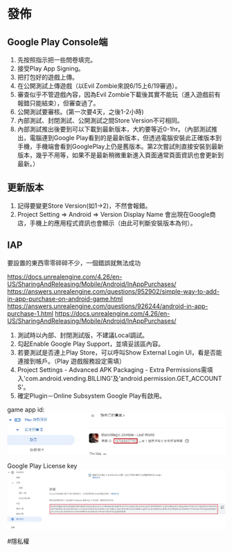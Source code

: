 # 發佈

## Google Play Console端
1. 先按照指示把一些問卷填完。
2. 接受Play App Signing。
3. 把打包好的遊戲上傳。
4. 在公開測試上傳遊戲（以Evil Zombie來說6/15上6/19審過）。
5. 審查似乎不管遊戲內容，因為Evil Zombie下載後其實不能玩（進入遊戲前有報錯只能結束），但審查過了。
6. 公開測試要審核。(第一次要4天，之後1-2小時)
7. 內部測試、封閉測試、公開測試之間Store Version不可相同。
8. 內部測試推出後要到可以下載到最新版本，大約要等近0-1hr。（內部測試推出，電腦連到Google Play看到的是最新版本，但透過電腦安裝此正確版本到手機，手機端會看到GooglePlay上仍是舊版本。第2次嘗試則直接安裝到最新版本，幾乎不用等，如果不是最新稍微重新進入頁面通常頁面資訊也會更新到最新。）

## 更新版本
1. 記得要變更Store Version(如1->2)，不然會報錯。
2. Project Setting => Android => Version Display Name 會出現在Google商店，手機上的應用程式資訊也會顯示（由此可判斷安裝版本為何）。

## IAP
要設置的東西零零碎碎不少，一個錯誤就無法成功

https://docs.unrealengine.com/4.26/en-US/SharingAndReleasing/Mobile/Android/InAppPurchases/
https://answers.unrealengine.com/questions/952902/simple-way-to-add-in-app-purchase-on-android-game.html
https://answers.unrealengine.com/questions/926244/android-in-app-purchase-1.html
https://docs.unrealengine.com/4.26/en-US/SharingAndReleasing/Mobile/Android/InAppPurchases/

1. 測試時以內部、封閉測試版，不建議Local調試。
2. 勾起Enable Google Play Support，並填妥該區內容。
3. 若要測試是否連上Play Store，可以呼叫Show External Login UI，看是否能連接到帳戶。（Play 遊戲服務設定需填）
4. Project Settings - Advanced APK Packaging - Extra Permissions需填入'com.android.vending.BILLING'及'android.permission.GET_ACCOUNTS'。
5. 確定Plugin－Online Subsystem Google Play有啟用。

game app id:
![game app id](assets/game-app-id.jpg)

Google Play License key
![Google Play License key](assets/google-play-license-key.jpg)

#隱私權